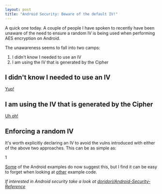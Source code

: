 ```yaml
---
layout: post
title: "Android Security: Beware of the default IV!"
---
```


A quick one today. A couple of people I have spoken to recently have been unaware of the need to ensure a random IV is being used when performing AES encryption on Android.

The unawareness seems to fall into two camps:

1. I didn't know I needed to use an IV
2. I am using the IV that is generated by the Cipher

## I didn't know I needed to use an IV

[Yup!](https://security.stackexchange.com/questions/35210/encrypting-using-aes-256-do-i-need-iv/35216#35216)

## I am using the IV that is generated by the Cipher

[Uh oh!](https://stackoverflow.com/questions/31036780/android-cryptography-api-not-generating-safe-iv-for-aes)

## Enforcing a random IV

It's worth explicitly declaring an IV to avoid the vulns introduced with either of the above two approaches. This can be as simple as:

<div data-gist-id="2ce511580419cdcec7ec2ef886e91e4f">1</div>

[Some](https://developer.android.com/reference/javax/crypto/Cipher.html) of the Android examples do now suggest this, but I find it can be easy to forget when looking at [other](https://developer.android.com/reference/android/security/keystore/KeyGenParameterSpec.html) example code.

_If interested in Android security take a look at [doridori/Android-Security-Reference](https://github.com/doridori/Android-Security-Reference)_




